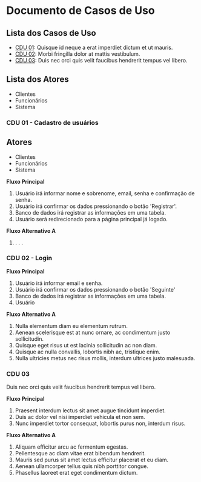# Documento de Casos de Uso

## Lista dos Casos de Uso

 - [CDU 01](#CDU-01): Quisque id neque a erat imperdiet dictum et ut mauris.
 - [CDU 02](#CDU-02): Morbi fringilla dolor at mattis vestibulum.
 - [CDU 03](#CDU-03): Duis nec orci quis velit faucibus hendrerit tempus vel libero.


## Lista dos Atores

 - Clientes
 - Funcionários
 - Sistema

### CDU 01 - Cadastro de usuários
## Atores
 - Clientes
 - Funcionários
 - Sistema

**Fluxo Principal**

1. Usuário irá informar nome e sobrenome, email, senha e confirmação de senha.
2. Usuário irá confirmar os dados pressionando o botão 'Registrar'.
3. Banco de dados irá registrar as informações em uma tabela.
4. Usuário será redirecionado para a página principal já logado.

**Fluxo Alternativo A**

1. . . .

### CDU 02 - Login

**Fluxo Principal**

1. Usuário irá informar email e senha.
2. Usuário irá confirmar os dados pressionando o botão 'Seguinte'                                         
3. Banco de dados irá registrar as informações em uma tabela.
4. Usuário

**Fluxo Alternativo A**

1. Nulla elementum diam eu elementum rutrum.
2. Aenean scelerisque est at nunc ornare, ac condimentum justo sollicitudin.
3. Quisque eget risus ut est lacinia sollicitudin ac non diam.
4. Quisque ac nulla convallis, lobortis nibh ac, tristique enim.
5. Nulla ultricies metus nec risus mollis, interdum ultrices justo malesuada.

### CDU 03

Duis nec orci quis velit faucibus hendrerit tempus vel libero.

**Fluxo Principal**

1. Praesent interdum lectus sit amet augue tincidunt imperdiet.
2. Duis ac dolor vel nisi imperdiet vehicula et non sem.
3. Nunc imperdiet tortor consequat, lobortis purus non, interdum risus.

**Fluxo Alternativo A**

1. Aliquam efficitur arcu ac fermentum egestas.
2. Pellentesque ac diam vitae erat bibendum hendrerit.
3. Mauris sed purus sit amet lectus efficitur placerat et eu diam.
4. Aenean ullamcorper tellus quis nibh porttitor congue.
5. Phasellus laoreet erat eget condimentum dictum.
